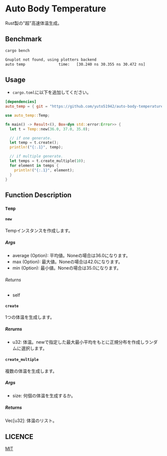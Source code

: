 # Auto Body Temperature

Rust製の"超"高速体温生成。

## Benchmark

```bash
cargo bench

Gnuplot not found, using plotters backend
auto temp               time:   [30.240 ns 30.355 ns 30.472 ns]
```

## Usage

- `cargo.toml`に以下を追加してください。

```toml
[dependencies]
auto_temp = { git = "https://github.com/yuto51942/auto-body-temperature", branch="main" }
```

```rs
use auto_temp::Temp;

fn main() -> Result<(), Box<dyn std::error:Error>> {
  let t = Temp::new(36.0, 37.0, 35.0);

  // if one generate.
  let temp = t.create();
  println!("{:.1}", temp);

  // if multiple generate.
  let temps = t.create_multiple(10);
  for element in temps {
    println!("{:.1}", element);
  }
}
```

## Function Description

### `Temp`

#### `new`

Tempインスタンスを作成します。

##### Args

- average (Option<f32>): 平均値。Noneの場合は36.0になります。
- max (Option<f32>): 最大値。Noneの場合は42.0になります。
- min (Option<f32>): 最小値。Noneの場合は35.0になります。

###### Returns

- self

#### `create`

1つの体温を生成します。

##### Rerurns

- u32: 体温。newで指定した最大最小平均をもとに正規分布を作成しランダムに選択します。

#### `create_multiple`

複数の体温を生成します。

##### Args

- size: 何個の体温を生成するか。

##### Returns

Vec[u32]: 体温のリスト。

## LICENCE

[MIT](./LICENSE)
